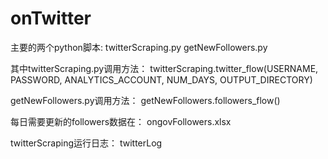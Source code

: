 # onTwitter

主要的两个python脚本:
twitterScraping.py
getNewFollowers.py

其中twitterScraping.py调用方法：
twitterScraping.twitter_flow(USERNAME, PASSWORD, ANALYTICS_ACCOUNT,
NUM_DAYS, OUTPUT_DIRECTORY)

getNewFollowers.py调用方法：
getNewFollowers.followers_flow()

每日需要更新的followers数据在：
ongovFollowers.xlsx

twitterScraping运行日志：
twitterLog
